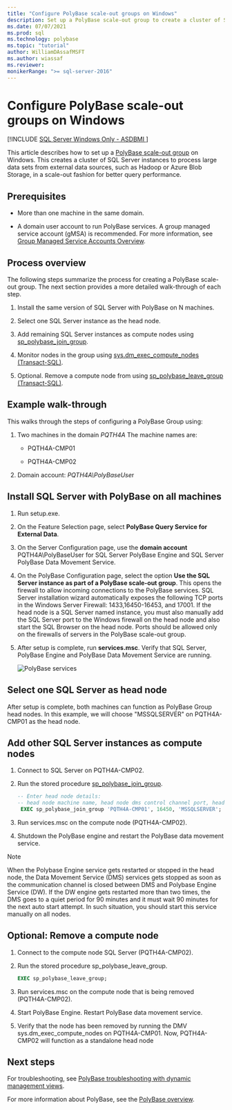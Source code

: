 ```yaml
---
title: "Configure PolyBase scale-out groups on Windows"
description: Set up a PolyBase scale-out group to create a cluster of SQL Server instances. This improves query performance for large data sets from external sources.
ms.date: 07/07/2021
ms.prod: sql
ms.technology: polybase
ms.topic: "tutorial"
author: WilliamDAssafMSFT
ms.author: wiassaf
ms.reviewer: 
monikerRange: ">= sql-server-2016"
---
```

# Configure PolyBase scale-out groups on Windows

[!INCLUDE [SQL Server Windows Only - ASDBMI ](../../includes/applies-to-version/sql-windows-only-asdbmi.md)]

This article describes how to set up a [PolyBase scale-out group](polybase-scale-out-groups.md) on Windows. This creates a cluster of SQL Server instances to process large data sets from external data sources, such as Hadoop or Azure Blob Storage, in a scale-out fashion for better query performance.

## Prerequisites
  
- More than one machine in the same domain.  
  
- A domain user account to run PolyBase services. A group managed service account (gMSA) is recommended. For more information, see [Group Managed Service Accounts Overview](/windows-server/security/group-managed-service-accounts/group-managed-service-accounts-overview).
  
## Process overview

The following steps summarize the process for creating a PolyBase scale-out group. The next section provides a more detailed walk-through of each step.
  
1. Install the same version of SQL Server with PolyBase on N machines.
  
2. Select one SQL Server instance as the head node. 
  
3. Add remaining SQL Server instances as compute nodes using [sp_polybase_join_group](../../relational-databases/system-stored-procedures/polybase-stored-procedures-sp-polybase-join-group.md).

4. Monitor nodes in the group using [sys.dm_exec_compute_nodes &#40;Transact-SQL&#41;](../../relational-databases/system-dynamic-management-views/sys-dm-exec-compute-nodes-transact-sql.md).

5. Optional. Remove a compute node from  using [sp_polybase_leave_group &#40;Transact-SQL&#41;](../../relational-databases/system-stored-procedures/polybase-stored-procedures-sp-polybase-leave-group.md).

## Example walk-through

This walks through the steps of configuring a PolyBase Group using:  
  
1. Two machines in the domain *PQTH4A* The machine names are:  
  
   - PQTH4A-CMP01  
  
   - PQTH4A-CMP02  
  
2. Domain account: *PQTH4A\PolyBaseUse*r  

## Install SQL Server with PolyBase on all machines

1. Run setup.exe.
  
2. On the Feature Selection page, select **PolyBase Query Service for External Data**.
  
3. On the Server Configuration page, use the **domain account** PQTH4A\PolyBaseUser for SQL Server PolyBase Engine and SQL Server PolyBase Data Movement Service.
  
4. On the PolyBase Configuration page, select the option **Use the SQL Server instance as part of a PolyBase scale-out group**. This opens the firewall to allow incoming connections to the PolyBase services. SQL Server installation wizard automatically exposes the following TCP ports in the Windows Server Firewall: 1433,16450-16453, and 17001. If the head node is a SQL Server named instance, you must also manually add the SQL Server port to the Windows firewall on the head node and also start the SQL Browser on the head node. Ports should be allowed only on the firewalls of servers in the PolyBase scale-out group.
  
5. After setup is complete, run **services.msc**. Verify that SQL Server, PolyBase Engine and PolyBase Data Movement Service are running.
  
   ![PolyBase services](../../relational-databases/polybase/media/polybase-services.png "PolyBase services")  
  
## Select one SQL Server as head node  
  
After setup is complete, both machines can function as PolyBase Group head nodes. In this example, we will choose "MSSQLSERVER" on PQTH4A-CMP01 as the head node.
  
## Add other SQL Server instances as compute nodes  
  
1. Connect to SQL Server on PQTH4A-CMP02.
  
2. Run the stored procedure [sp_polybase_join_group](../../relational-databases/system-stored-procedures/polybase-stored-procedures-sp-polybase-join-group.md).

   ```sql
   -- Enter head node details:
   -- head node machine name, head node dms control channel port, head node sql server name  
    EXEC sp_polybase_join_group 'PQTH4A-CMP01', 16450, 'MSSQLSERVER';
   ```  

3. Run services.msc on the compute node (PQTH4A-CMP02).
  
4. Shutdown the PolyBase engine and restart the PolyBase data movement service.

> [!NOTE] 
> When the Polybase Engine service gets restarted or stopped in the head node, the Data Movement Service (DMS) services gets stopped as soon as the communication channel is closed between DMS and Polybase Engine Service (DW). If the DW engine gets restarted more than two times, the DMS goes to a quiet period for 90 minutes and it must wait 90 minutes for the next auto start attempt. In such situation, you should start this service manually on all nodes.

## Optional: Remove a compute node  
  
1. Connect to the compute node SQL Server (PQTH4A-CMP02).
  
2. Run the stored procedure sp_polybase_leave_group.
  
    ```sql  
    EXEC sp_polybase_leave_group;  
    ```  
  
3. Run services.msc on the compute node that is being removed (PQTH4A-CMP02).
  
4. Start PolyBase Engine. Restart PolyBase data movement service.
  
5. Verify that the node has been removed by running the DMV sys.dm_exec_compute_nodes on PQTH4A-CMP01. Now, PQTH4A-CMP02 will function as a standalone head node  
  
## Next steps  

For troubleshooting, see [PolyBase troubleshooting with dynamic management views](/previous-versions/sql/sql-server-2016/mt146389(v=sql.130)).
  
For more information about PolyBase, see the [PolyBase overview](../../relational-databases/polybase/polybase-guide.md).